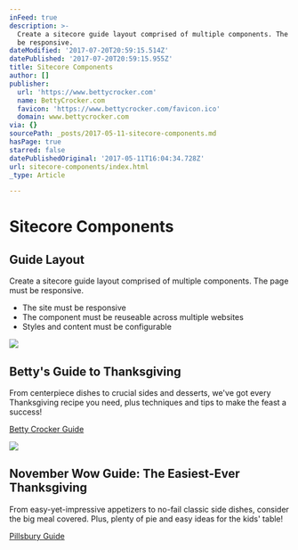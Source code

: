 ```yaml
---
inFeed: true
description: >-
  Create a sitecore guide layout comprised of multiple components. The page must
  be responsive.
dateModified: '2017-07-20T20:59:15.514Z'
datePublished: '2017-07-20T20:59:15.955Z'
title: Sitecore Components
author: []
publisher:
  url: 'https://www.bettycrocker.com'
  name: BettyCrocker.com
  favicon: 'https://www.bettycrocker.com/favicon.ico'
  domain: www.bettycrocker.com
via: {}
sourcePath: _posts/2017-05-11-sitecore-components.md
hasPage: true
starred: false
datePublishedOriginal: '2017-05-11T16:04:34.728Z'
url: sitecore-components/index.html
_type: Article

---
```

# Sitecore Components

## Guide Layout

Create a sitecore guide layout comprised of multiple components. The page must be responsive.

* The site must be responsive
* The component must be reuseable across multiple websites
* Styles and content must be configurable

<article style=""><img src="https://s3-us-west-2.amazonaws.com/the-grid-img/p/9cbc8618072aadd74c50ff7e431c8dd668d56bea.jpg" /><h1>Betty's Guide to Thanksgiving</h1><p>From centerpiece dishes to crucial sides and desserts, we've got every Thanksgiving recipe you need, plus techniques and tips to make the feast a success!</p></article>

[Betty Crocker Guide][0]

<article style=""><img src="https://s3-us-west-2.amazonaws.com/the-grid-img/p/20e68dd493ef97fcfd70b028ad6b962d4e008b9b.jpg" /><h1>November Wow Guide: The Easiest-Ever Thanksgiving</h1><p>From easy-yet-impressive appetizers to no-fail classic side dishes, consider the big meal covered. Plus, plenty of pie and easy ideas for the kids' table!</p></article>

[Pillsbury Guide][1]

[0]: https://www.bettycrocker.com/menus-holidays-parties/mhplibrary/holidays/bettys-thanksgiving-guide
[1]: https://www.pillsbury.com/holidays-celebrations/thanksgiving/wow-guide-november-2014